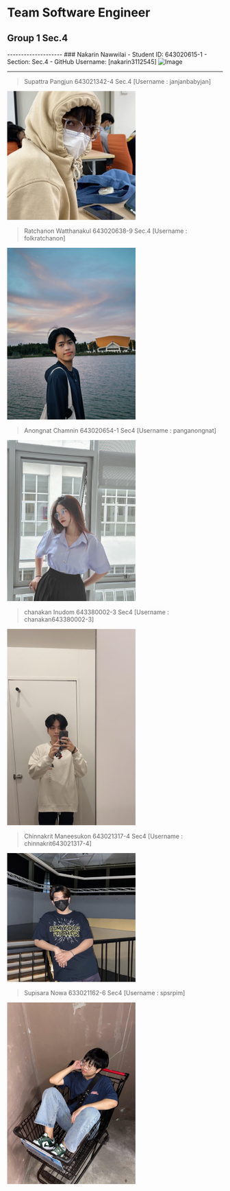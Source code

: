 <h1>Team Software Engineer</h1>
<h2> Group 1 Sec.4 </h2>
--------------------
### Nakarin Nawwilai
- Student ID: 643020615-1
- Section: Sec.4
- GitHub Username: [nakarin3112545]
<img src="https://scontent.fkkc4-1.fna.fbcdn.net/v/t1.15752-9/410223520_1610596182680206_8166972127277865011_n.jpg?_nc_cat=108&ccb=1-7&_nc_sid=8cd0a2&_nc_eui2=AeH4PFztgVEulgUQhGRPwq-7c7kkCocDmtxzuSQKhwOa3GrrsZ3mK7sLRIAhqks47CY5R-h4XJBiQZefZmXgNof9&_nc_ohc=BunONfOqNk4AX_m4Xja&_nc_oc=AQkJJ-T21tjSozpdK4aPYgfM-YPFsSe3gaIH0UsgHWrccMKUDNxrM9OOd24B26aP3lZFzNe7y_pHK-ERi0aR_t0g&_nc_ht=scontent.fkkc4-1.fna&oh=03_AdRmf777ZjKBtY7I81Gu1zXWp7vQ2xW_rEUPGeHqdwezWA&oe=65A87AD5" alt="Image" width="300" height="auto">

--------------------

>Supattra Pangjun 643021342-4 Sec.4 [Username : janjanbabyjan]
<img src="./media/jan.jpg" alt="Image" width="300" height="auto">

>Ratchanon Watthanakul 643020638-9 Sec.4 [Username : folkratchanon]
<img src="./media/ratchanon.JPG" alt="Image" width="300" height="400">

>Anongnat Chamnin 643020654-1 Sec4 [Username : panganongnat]
<img src="./media/pang.jpg" alt="Image" width="300" height="auto">

>chanakan Inudom 643380002-3 Sec4 [Username : chanakan643380002-3]
<img src="./media/hern.jpg" alt="Image" width="300" height="auto">

>Chinnakrit Maneesukon 643021317-4 Sec4 [Username : chinnakrit643021317-4]
<img src="./media/yeen.jpg" alt="Image" width="300" height="auto">

>Supisara Nowa 633021162-6 Sec4 [Username : spsrpim]
<img src="./media/pim.jpg" alt="Image" width="300" height="auto">
